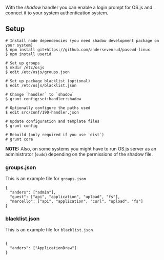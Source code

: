 With the *shadow* handler you can enable a login prompt for OS.js and connect it to your system authentication system.

## Setup

```
# Install node dependencies (you need shadow development package on your system)
$ npm install git+https://github.com/andersevenrud/passwd-linux
$ npm install userid

# Set up groups
$ mkdir /etc/osjs
$ edit /etc/osjs/groups.json

# Set up package blacklist (optional)
$ edit /etc/osjs/blacklist.json

# Change `handler` to `shadow`
$ grunt config:set:handler:shadow

# Optionally configure the paths used
$ edit src/conf/190-handler.json

# Update configuration and template files
$ grunt config

# Rebuild (only required if you use `dist`)
# grunt core

```

**NOTE:** Also, on some systems you might have to run OS.js server as an administrator (`sudo`) depending on the permissions of the shadow file.


### groups.json

This is an example file for `groups.json`

```
{
  "anders": ["admin"],
  "guest": ["api", "application", "upload", "fs"],
  "marcello": ["api", "application", "curl", "upload", "fs"]
}
```

### blacklist.json

This is an example file for `blacklist.json`

```

{
  "anders": ["ApplicationDraw"]
}

```
